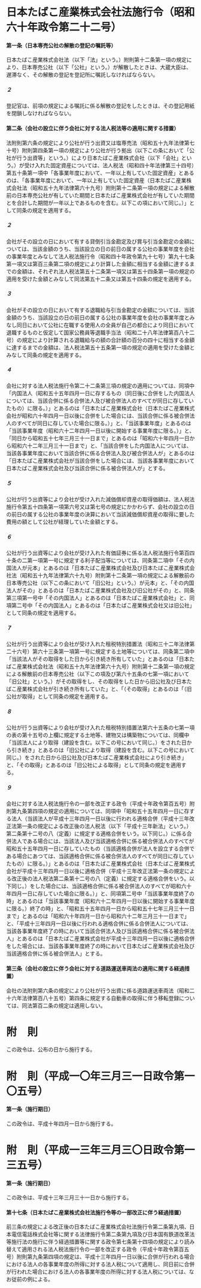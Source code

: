# 日本たばこ産業株式会社法施行令（昭和六十年政令第二十二号）
#### 第一条（日本専売公社の解散の登記の嘱託等）
日本たばこ産業株式会社法（以下「法」という。）附則第十二条第一項の規定により、日本専売公社（以下「公社」という。）が解散したときは、大蔵大臣は、遅滞なく、その解散の登記を登記所に嘱託しなければならない。
##### ２
登記官は、前項の規定による嘱託に係る解散の登記をしたときは、その登記用紙を閉鎖しなければならない。
#### 第二条（会社の設立に伴う会社に対する法人税法等の適用に関する措置）
法附則第六条の規定により公社が行う出資又は塩専売法（昭和五十九年法律第七十号）附則第四条第一項の規定により公社が行う拠出（以下この条において「公社が行う出資等」という。）により日本たばこ産業株式会社（以下「会社」という。）が受け入れた固定資産については、法人税法（昭和四十年法律第三十四号）第五十条第一項中「各事業年度において、一年以上有していた固定資産」とあるのは、「各事業年度において、一年以上有していた固定資産（日本たばこ産業株式会社法（昭和五十九年法律第六十九号）附則第十二条第一項の規定による解散前の日本専売公社が有していた期間と日本たばこ産業株式会社が有していた期間とを合計した期間が一年以上であるものを含む。以下この項において同じ。）」として同条の規定を適用する。
##### ２
会社がその設立の日において有する貸倒引当金勘定及び賞与引当金勘定の金額については、当該金額のうち、当該設立の日の前日の属する公社の事業年度を会社の事業年度とみなして法人税法施行令（昭和四十年政令第九十七号）第九十七条第一項又は第百三条第二項の規定により計算した金額に相当する金額に達するまでの金額は、それぞれ法人税法第五十二条第一項又は第五十四条第一項の規定の適用を受けた金額とみなして同法第五十二条又は第五十四条の規定を適用する。
##### ３
会社がその設立の日において有する退職給与引当金勘定の金額については、当該金額のうち、当該設立の日の前日の属する公社の事業年度を会社の事業年度とみなし同日において公社に在職する使用人の全員が自己の都合により同日において退職するものと仮定して国家公務員等退職手当法（昭和二十八年法律第百八十二号）の規定により計算される退職給与の額の合計額の百分の四十に相当する金額に達するまでの金額は、法人税法第五十五条第一項の規定の適用を受けた金額とみなして同条の規定を適用する。
##### ４
会社に対する法人税法施行令第二十二条第三項の規定の適用については、同項中「内国法人（昭和五十五年四月一日に存するもの（同日後に合併をした内国法人については、当該合併に係る合併法人及び被合併法人のすべてが同日に存していたもの）に限る。）」とあるのは「日本たばこ産業株式会社（日本たばこ産業株式会社が昭和六十年四月一日以後に合併をした場合には、当該合併に係る被合併法人のすべてが同日に存していた場合に限る。）」と、「当該事業年度」とあるのは「当該事業年度（昭和六十二年四月一日以後に開始する事業年度に限る。）」と、「同日から昭和五十七年三月三十一日まで」とあるのは「昭和六十年四月一日から昭和六十二年三月三十一日まで」と、「当該合併をした内国法人については、当該各事業年度において当該合併に係る合併法人及び被合併法人が」とあるのは「日本たばこ産業株式会社が当該合併をした場合には、当該各事業年度において日本たばこ産業株式会社及び当該合併に係る被合併法人が」とする。
##### ５
公社が行う出資等により会社が受け入れた減価償却資産の取得価額は、法人税法施行令第五十四条第一項第六号又は第七号の規定にかかわらず、会社の設立の日の前日の属する公社の事業年度の決算において当該減価償却資産の取得に要した費用の額として公社が経理していた金額とする。
##### ６
公社が行う出資等により会社が受け入れた有価証券に係る法人税法施行令第百四十条の二第一項第一号に規定する利子配当等については、同条第二項中「その内国法人が元本」とあるのは「日本たばこ産業株式会社及び日本たばこ産業株式会社法（昭和五十九年法律第六十九号）附則第十二条第一項の規定による解散前の日本専売公社（以下この条において「旧公社」という。）が元本」と、「その内国法人がその」とあるのは「日本たばこ産業株式会社及び旧公社がその」と、同条第三項第一号中「その内国法人」とあるのは「日本たばこ産業株式会社」と、同項第二号中「その内国法人」とあるのは「日本たばこ産業株式会社又は旧公社」として同条の規定を適用する。
##### ７
公社が行う出資等により会社が受け入れた租税特別措置法（昭和三十二年法律第二十六号）第六十三条第一項第一号に規定する土地等については、同条第二項中「当該法人がその取得をした日から引き続き所有していた」とあるのは「日本たばこ産業株式会社法（昭和五十九年法律第六十九号）附則第十二条第一項の規定による解散前の日本専売公社（以下この項及び第六十五条の七第一項において「旧公社」という。）がその取得をし、その取得をした日から旧公社及び日本たばこ産業株式会社が引き続き所有していた」と、「（その取得」とあるのは「（旧公社が取得」として同条の規定を適用する。
##### ８
公社が行う出資等により会社が受け入れた租税特別措置法第六十五条の七第一項の表の第十五号の上欄に規定する土地等、建物又は構築物については、同欄中「当該法人により取得（建設を含む。以下この号において同じ。）をされた日から引き続き」とあるのは「旧公社により取得（建設を含む。以下この号において同じ。）をされた日から旧公社及び日本たばこ産業株式会社により引き続き」と、「その取得」とあるのは「旧公社による取得」として同条の規定を適用する。
##### ９
会社に対する法人税法施行令の一部を改正する政令（平成十年政令第百五号）附則第九条第四項の規定の適用については、同項中「昭和五十五年四月一日に存する法人（当該法人が平成十三年四月一日以後に行われる適格合併（平成十三年改正法第一条の規定による改正後の法人税法（以下「平成十三年新法」という。）第二条第十二号の八（定義）に規定する適格合併をいう。以下同じ。）に係る合併法人である場合には、当該法人及び当該適格合併に係る被合併法人のすべてが昭和五十五年四月一日に存していたもの（当該適格合併が法人を設立する合併である場合にあつては、当該適格合併に係る被合併法人のすべてが同日に存していたもの）に限る。）」とあるのは「日本たばこ産業株式会社（日本たばこ産業株式会社が平成十三年四月一日以後に適格合併（平成十三年改正法第一条の規定による改正後の法人税法第二条第十二号の八（定義）に規定する適格合併をいう。以下同じ。）をした場合には、当該適格合併に係る被合併法人のすべてが昭和六十年四月一日に存していた場合に限る。）」と、同項第二号中「当該事業年度終了の時」とあるのは「当該事業年度（昭和六十二年四月一日以後に開始する事業年度に限る。）終了の時」と、「昭和五十五年四月一日から昭和五十七年三月三十一日まで」とあるのは「昭和六十年四月一日から昭和六十二年三月三十一日まで」と、「平成十三年四月一日以後に行われる適格合併に係る合併法人については、当該各事業年度終了の時において当該合併法人及び当該適格合併に係る被合併法人」とあるのは「日本たばこ産業株式会社が平成十三年四月一日以後に適格合併をした場合には、当該各事業年度終了の時において日本たばこ産業株式会社及び当該適格合併に係る被合併法人」とする。
#### 第三条（会社の設立に伴う会社に対する道路運送車両法の適用に関する経過措置）
会社の法附則第六条の規定により公社が行う出資に係る道路運送車両法（昭和二十六年法律第百八十五号）第四条に規定する自動車の取得に伴う移転登録については、同法第百二条の規定は適用しない。
# 附　則
この政令は、公布の日から施行する。
# 附　則（平成一〇年三月三一日政令第一〇五号）
#### 第一条（施行期日）
この政令は、平成十年四月一日から施行する。
# 附　則（平成一三年三月三〇日政令第一三五号）
#### 第一条（施行期日）
この政令は、平成十三年三月三十一日から施行する。
#### 第十七条（日本たばこ産業株式会社法施行令等の一部改正に伴う経過措置）
前三条の規定による改正後の日本たばこ産業株式会社法施行令第二条第九項、日本電信電話株式会社等に関する法律施行令第二条第九項及び日本国有鉄道改革法等施行法の施行に伴う経過措置等に関する政令第七条第十四項の規定により読み替えて適用される法人税法施行令の一部を改正する政令（平成十年政令第百五号）附則第九条第四項の規定は、平成十三年四月一日以後に合併が行われる場合における法人の各事業年度の所得に対する法人税について適用し、同日前に合併が行われた場合における法人の各事業年度の所得に対する法人税については、なお従前の例による。
